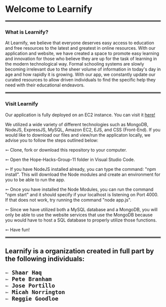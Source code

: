 <h1> Welcome to Learnify </h1>
<hr style="border:2px solid gray">

<h3> What is Learnify? </h3>

At Learnify, we believe that everyone deserves easy access to education and free resources to the latest and greatest in online resources. With our application and website, we have created a space to promote easy learning and innovation for those who believe they are up for the task of learning in the modern technological way. Formal schooling systems are slowly becoming irrelevant due to the sheer volume of information in today's day in age and how rapidly it is growing. With our app, we constantly update our curated resources to allow driven individuals to find the specific help they need with their educational endeavors. 

<hr style="border:2px solid gray">

<h3> Visit Learnify </h3>

Our application is fully deployed on an EC2 instance. You can visit it <a href="http://18.212.64.60:4000" target="_blank">here!</a>


We utilized a wide variety of different technologies such as MongoDB, NodeJS, ExpressJS, MySQL, Amazon EC2, EJS, and CSS (Front-End). If you would like to download our files and view/run the applicaton locally, we advise you to follow the steps outlined below:

  ➳ Clone, fork or download this repository to your computer.
  
  ➳ Open the Hope-Hacks-Group-11 folder in Visual Studio Code. 
  
  ➳ If you have NodeJS installed already, you can type the command: "npm install". This will download the Node modules and create an environment for you         to be able to run the app.
  
  ➳ Once you have installed the Node Modules, you can run the command "npm start" and it should specify if your localhost is listening on Port 4000. If           that does not work, try running the command "node app.js".
  
  ➳ Since we have utilized both a MySQL database and a MongoDB, you will only be able to use the website services that use the MongoDB because you would         have to host a SQL database to properly utilize those functions.
  
  ➳ Have fun!
  
  <hr style="border:2px solid gray">

<h2> Learnify is a organization created in full part by the following individuals:
  
    ➳ Shaar Haq
    ➳ Pete Branham
    ➳ Jose Portillo
    ➳ Micah Norrington
    ➳ Reggie Goodloe 
  
  </h2>
  
